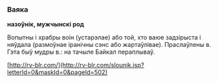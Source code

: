 ### Ваяка
**назоўнік, мужчынскі род**

Вопытны і храбры воін (устарэлае) або той, хто ваюе задзірыста і няўдала (размоўнае іранічны сэнс або жартаўлівае). Праслаўлены в. Гэта быў мудры в.: на тачыле Байкал пераплываў.

<a rel="author">[http://rv-blr.com/](http://rv-blr.com/slounik.jsp?letterId=0&maskId=0&pageId=502)</a>

